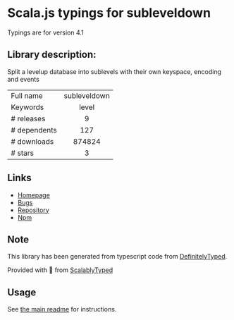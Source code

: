 
# Scala.js typings for subleveldown

Typings are for version 4.1

## Library description:
Split a levelup database into sublevels with their own keyspace, encoding and events

|                    |                 |
| ------------------ | :-------------: |
| Full name          | subleveldown |
| Keywords           | level |
| # releases         | 9 |
| # dependents       | 127 |
| # downloads        | 874824 |
| # stars            | 3 |

## Links
- [Homepage](https://github.com/level/subleveldown)
- [Bugs](https://github.com/level/subleveldown/issues)
- [Repository](https://github.com/level/subleveldown)
- [Npm](https://www.npmjs.com/package/subleveldown)
    


## Note
This library has been generated from typescript code from [DefinitelyTyped](https://definitelytyped.org).

Provided with :purple_heart: from [ScalablyTyped](https://github.com/oyvindberg/ScalablyTyped)

## Usage
See [the main readme](../../readme.md) for instructions.


